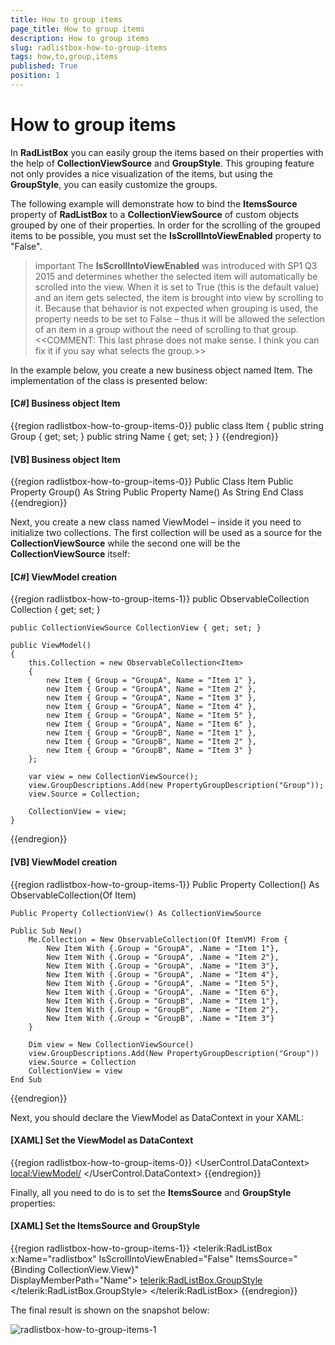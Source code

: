 ```yaml
---
title: How to group items
page_title: How to group items
description: How to group items
slug: radlistbox-how-to-group-items
tags: how,to,group,items
published: True
position: 1
---
```


# How to group items

In __RadListBox__ you can easily group the items based on their properties with the help of __CollectionViewSource__ and __GroupStyle__. This grouping feature not only provides a nice visualization of the items, but using the __GroupStyle__, you can easily customize the groups.

The following example will demonstrate how to bind the __ItemsSource__ property of __RadListBox__ to a __CollectionViewSource__ of custom objects grouped by one of their properties. In order for the scrolling of the grouped items to be possible, you must set the __IsScrollIntoViewEnabled__ property to "False".

>important The __IsScrollIntoViewEnabled__ was introduced with SP1 Q3 2015 and determines whether the selected item will automatically be scrolled into the view. When it is set to True (this is the default value) and an item gets selected, the item is brought into view by scrolling to it. Because that behavior is not expected when grouping is used, the property needs to be set to False – thus it will be allowed the selection of an item in a group without the need of scrolling to that group.<<COMMENT: This last phrase does not make sense. I think you can fix it if you say what selects the group.>>

In the example below, you create a new business object named Item. The implementation of the class is presented below:

#### __[C#]  Business object Item__

{{region radlistbox-how-to-group-items-0}}
	public class Item
	{
		public string Group { get; set; }
		public string Name { get; set; }
	}
{{endregion}}

#### __[VB]  Business object Item__

{{region radlistbox-how-to-group-items-0}}
	Public Class Item
		Public Property Group() As String
		Public Property Name() As String
	End Class
{{endregion}}

Next, you create a new class named ViewModel – inside it you need to initialize two collections. The first collection will be used as a source for the __CollectionViewSource__ while the second one will be the __CollectionViewSource__ itself:

#### __[C#]  ViewModel creation__

{{region radlistbox-how-to-group-items-1}}
	public ObservableCollection<Item> Collection { get; set; }

	public CollectionViewSource CollectionView { get; set; }

	public ViewModel()
	{
		this.Collection = new ObservableCollection<Item>
		{
			new Item { Group = "GroupA", Name = "Item 1" },
			new Item { Group = "GroupA", Name = "Item 2" },
			new Item { Group = "GroupA", Name = "Item 3" },
			new Item { Group = "GroupA", Name = "Item 4" },
			new Item { Group = "GroupA", Name = "Item 5" },
			new Item { Group = "GroupA", Name = "Item 6" },
			new Item { Group = "GroupB", Name = "Item 1" },
			new Item { Group = "GroupB", Name = "Item 2" },
			new Item { Group = "GroupB", Name = "Item 3" }
		};

		var view = new CollectionViewSource();
		view.GroupDescriptions.Add(new PropertyGroupDescription("Group"));
		view.Source = Collection;

		CollectionView = view;
	}
{{endregion}}

#### __[VB]  ViewModel creation__

{{region radlistbox-how-to-group-items-1}}
	Public Property Collection() As ObservableCollection(Of Item)

	Public Property CollectionView() As CollectionViewSource

	Public Sub New()
		Me.Collection = New ObservableCollection(Of ItemVM) From {
			New Item With {.Group = "GroupA", .Name = "Item 1"},
			New Item With {.Group = "GroupA", .Name = "Item 2"},
			New Item With {.Group = "GroupA", .Name = "Item 3"},
			New Item With {.Group = "GroupA", .Name = "Item 4"},
			New Item With {.Group = "GroupA", .Name = "Item 5"},
			New Item With {.Group = "GroupA", .Name = "Item 6"},
			New Item With {.Group = "GroupB", .Name = "Item 1"},
			New Item With {.Group = "GroupB", .Name = "Item 2"},
			New Item With {.Group = "GroupB", .Name = "Item 3"}
		}

		Dim view = New CollectionViewSource()
		view.GroupDescriptions.Add(New PropertyGroupDescription("Group"))
		view.Source = Collection
		CollectionView = view
	End Sub
{{endregion}}

Next, you should declare the ViewModel as DataContext in your XAML:

#### __[XAML]  Set the ViewModel as DataContext__

{{region radlistbox-how-to-group-items-0}}
	<UserControl.DataContext>
        <local:ViewModel/>
	</UserControl.DataContext>
{{endregion}}

Finally, all you need to do is to set the __ItemsSource__ and __GroupStyle__ properties:

#### __[XAML]  Set the ItemsSource and GroupStyle__

{{region radlistbox-how-to-group-items-1}}
	 <telerik:RadListBox x:Name="radlistbox" IsScrollIntoViewEnabled="False"
                                ItemsSource="{Binding CollectionView.View}"  
                                DisplayMemberPath="Name">
        <telerik:RadListBox.GroupStyle>
            <GroupStyle/>
        </telerik:RadListBox.GroupStyle>
	</telerik:RadListBox>
{{endregion}}

The final result is shown on the snapshot below:

![radlistbox-how-to-group-items-1](images/radlistbox_how_to_group_items_01.png)
